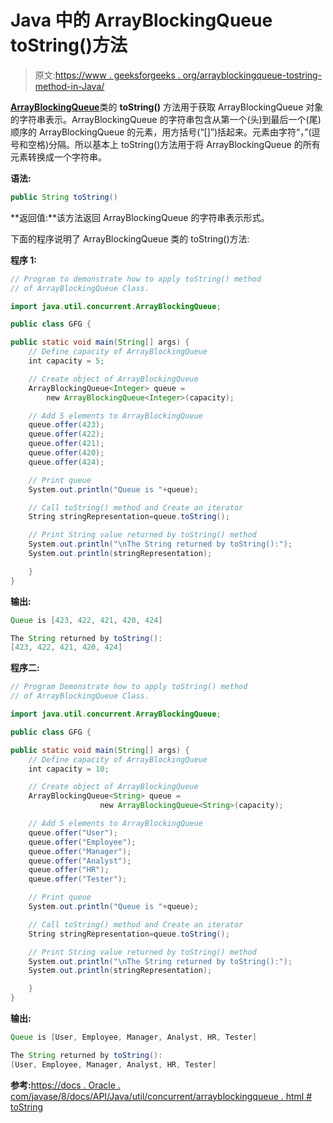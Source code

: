 # Java 中的 ArrayBlockingQueue toString()方法

> 原文:[https://www . geeksforgeeks . org/arrayblockingqueue-tostring-method-in-Java/](https://www.geeksforgeeks.org/arrayblockingqueue-tostring-method-in-java/)

[**ArrayBlockingQueue**](https://www.geeksforgeeks.org/arrayblockingqueue-class-in-java/)类的 **toString()** 方法用于获取 ArrayBlockingQueue 对象的字符串表示。ArrayBlockingQueue 的字符串包含从第一个(头)到最后一个(尾)顺序的 ArrayBlockingQueue 的元素，用方括号(“[]”)括起来。元素由字符“，”(逗号和空格)分隔。所以基本上 toString()方法用于将 ArrayBlockingQueue 的所有元素转换成一个字符串。

**语法:**

```java
public String toString()
```

**返回值:**该方法返回 ArrayBlockingQueue 的字符串表示形式。

下面的程序说明了 ArrayBlockingQueue 类的 toString()方法:

**程序 1:**

```java
// Program to demonstrate how to apply toString() method
// of ArrayBlockingQueue Class.

import java.util.concurrent.ArrayBlockingQueue;

public class GFG {

public static void main(String[] args) {
    // Define capacity of ArrayBlockingQueue
    int capacity = 5;

    // Create object of ArrayBlockingQueue
    ArrayBlockingQueue<Integer> queue = 
        new ArrayBlockingQueue<Integer>(capacity);

    // Add 5 elements to ArrayBlockingQueue
    queue.offer(423);
    queue.offer(422);
    queue.offer(421);
    queue.offer(420);
    queue.offer(424);

    // Print queue
    System.out.println("Queue is "+queue);

    // Call toString() method and Create an iterator
    String stringRepresentation=queue.toString();

    // Print String value returned by toString() method
    System.out.println("\nThe String returned by toString():");
    System.out.println(stringRepresentation);

    } 
}
```

**输出:**

```java
Queue is [423, 422, 421, 420, 424]

The String returned by toString():
[423, 422, 421, 420, 424]

```

**程序二:**

```java
// Program Demonstrate how to apply toString() method
// of ArrayBlockingQueue Class.

import java.util.concurrent.ArrayBlockingQueue;

public class GFG {

public static void main(String[] args) {
    // Define capacity of ArrayBlockingQueue
    int capacity = 10;

    // Create object of ArrayBlockingQueue
    ArrayBlockingQueue<String> queue = 
                    new ArrayBlockingQueue<String>(capacity);

    // Add 5 elements to ArrayBlockingQueue
    queue.offer("User");
    queue.offer("Employee");
    queue.offer("Manager");
    queue.offer("Analyst");
    queue.offer("HR");
    queue.offer("Tester");

    // Print queue
    System.out.println("Queue is "+queue);

    // Call toString() method and Create an iterator
    String stringRepresentation=queue.toString();

    // Print String value returned by toString() method
    System.out.println("\nThe String returned by toString():");
    System.out.println(stringRepresentation);

    } 
}
```

**输出:**

```java
Queue is [User, Employee, Manager, Analyst, HR, Tester]

The String returned by toString():
[User, Employee, Manager, Analyst, HR, Tester]

```

**参考:**[https://docs . Oracle . com/javase/8/docs/API/Java/util/concurrent/arrayblockingqueue . html # toString](https://docs.oracle.com/javase/8/docs/api/java/util/concurrent/ArrayBlockingQueue.html#toString--)